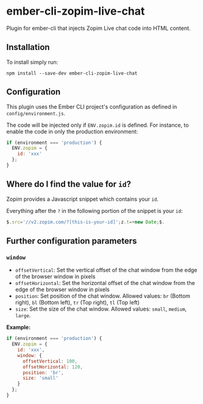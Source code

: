# ember-cli-zopim-live-chat

Plugin for ember-cli that injects Zopim Live chat code into HTML content.

## Installation

To install simply run:

```
npm install --save-dev ember-cli-zopim-live-chat
```

## Configuration

This plugin uses the Ember CLI project's configuration as defined in `config/environment.js`.

The code will be injected only if `ENV.zopim.id` is defined. For instance, to enable the code in only the production environment:

```javascript
if (environment === 'production') {
  ENV.zopim = {
    id: 'xxx'
  };
}
```

## Where do I find the value for `id`?

Zopim provides a Javascript snippet which contains your `id`.

Everything after the `?` in the following portion of the snippet is your `id`:

```javascript
$.src='//v2.zopim.com/?[this-is-your-id]';z.t=+new Date;$.
```

## Further configuration parameters

### `window`

* `offsetVertical`: Set the vertical offset of the chat window from the edge of the browser window in pixels
* `offsetHorizontal`: Set the horizontal offset of the chat window from the edge of the browser window in pixels
* `position`: Set position of the chat window. Allowed values: `br` (Bottom right), `bl` (Bottom left), `tr` (Top right), `tl` (Top left)
* `size`: Set the size of the chat window.  Allowed values: `small`, `medium`, `large`.

**Example:**

```javascript
if (environment === 'production') {
  ENV.zopim = {
    id: 'xxx',
    window: {
      offsetVertical: 100,
      offsetHorizontal: 120,
      position: 'br',
      size: 'small'
    }
  };
}
```
